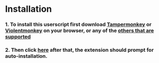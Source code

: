 # Installation
### 1. To install this userscript first download [Tampermonkey](https://chrome.google.com/webstore/detail/tampermonkey/dhdgffkkebhmkfjojejmpbldmpobfkfo) or [Violentmonkey](https://chrome.google.com/webstore/detail/violent-monkey/jinjaccalgkegednnccohejagnlnfdag) on your browser, or any of the [others that are supported](https://greasyfork.org/en#home-step-1)
### 2. Then click [here](https://raw.githubusercontent.com/ryno9341/mcol/refs/heads/main/mcol.user.js) after that, the extension should prompt for auto-installation.
